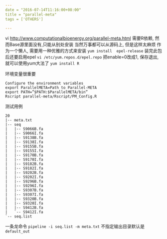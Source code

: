 ```yaml
---
date = "2016-07-14T11:16:00+08:00"
title = "parallel-meta"
tags = ['OTHERS']

---
```


vi <http://www.computationalbioenergy.org/parallel-meta.html>
需要R依赖, 然而Base源里面没有,只能从别处安装
当然万事都可以从源码上, 但是这样太麻烦
作为一个懒人, 需要用一种优雅的方式来安装
`yum install  epel-release`
装完此包后还要启用epel
`vi /etc/yum.repos.d/epel.repo`
把enable=0改成1, 保存退出, 就可以使用yum大法了
`yum install R`

环境变量很重要
```
Configure the environment variables
export ParallelMETA=Path to Parallel-META
export PATH=”$PATH:$ParallelMETA/bin”
Rscript parallel-meta/Rscript/PM_Config.R
```
测试用例
```
20
|-- meta.txt
|-- seq
|   |-- S9066B.fa
|   |-- S9066I.fa
|   |-- S9138B.fa
|   |-- S9138I.fa
|   |-- S9155B.fa
|   |-- S9155I.fa
|   |-- S9170B.fa
|   |-- S9170I.fa
|   |-- S9182B.fa
|   |-- S9182I.fa
|   |-- S9202B.fa
|   |-- S9202I.fa
|   |-- S9296B.fa
|   |-- S9296I.fa
|   |-- S9307B.fa
|   |-- S9307I.fa
|   |-- S9320B.fa
|   |-- S9320I.fa
|   |-- S9412B.fa
|   `-- S9412I.fa
`-- seq.list
```
一条龙命令
`pipeline -i seq.list -m meta.txt`
不指定输出目录默认是`default_out`
